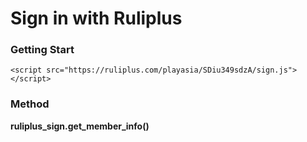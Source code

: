 # Sign in with Ruliplus

### Getting Start
```
<script src="https://ruliplus.com/playasia/SDiu349sdzA/sign.js"></script>
```

### Method
**ruliplus_sign.get_member_info()**

